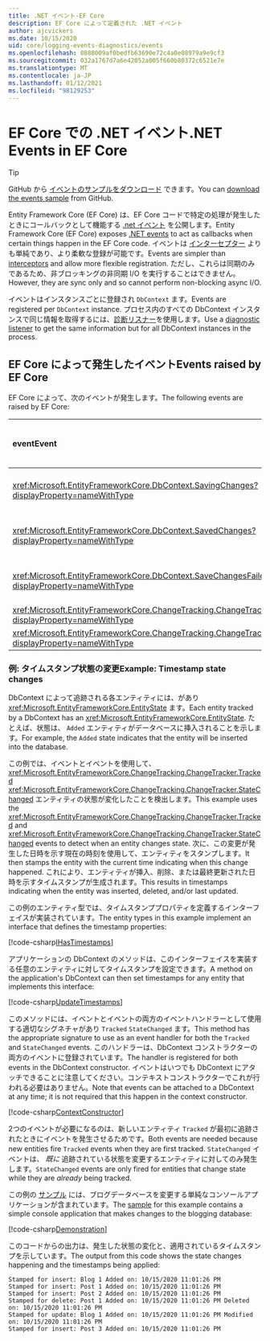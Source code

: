 ```yaml
---
title: .NET イベント-EF Core
description: EF Core によって定義された .NET イベント
author: ajcvickers
ms.date: 10/15/2020
uid: core/logging-events-diagnostics/events
ms.openlocfilehash: 0888009af0bedfb63690e72c4a0e08979a9e9cf3
ms.sourcegitcommit: 032a1767d7a6e42052a005f660b80372c6521e7e
ms.translationtype: MT
ms.contentlocale: ja-JP
ms.lasthandoff: 01/12/2021
ms.locfileid: "98129253"
---
```

# <a name="net-events-in-ef-core"></a><span data-ttu-id="9e9a8-103">EF Core での .NET イベント</span><span class="sxs-lookup"><span data-stu-id="9e9a8-103">.NET Events in EF Core</span></span>

> [!TIP]
> <span data-ttu-id="9e9a8-104">GitHub から [イベントのサンプルをダウンロード](https://github.com/dotnet/EntityFramework.Docs/tree/master/samples/core/Miscellaneous/Events) できます。</span><span class="sxs-lookup"><span data-stu-id="9e9a8-104">You can [download the events sample](https://github.com/dotnet/EntityFramework.Docs/tree/master/samples/core/Miscellaneous/Events) from GitHub.</span></span>

<span data-ttu-id="9e9a8-105">Entity Framework Core (EF Core) は、EF Core コードで特定の処理が発生したときにコールバックとして機能する [.net イベント](/dotnet/standard/events/) を公開します。</span><span class="sxs-lookup"><span data-stu-id="9e9a8-105">Entity Framework Core (EF Core) exposes [.NET events](/dotnet/standard/events/) to act as callbacks when certain things happen in the EF Core code.</span></span> <span data-ttu-id="9e9a8-106">イベントは [インターセプター](xref:core/logging-events-diagnostics/interceptors) よりも単純であり、より柔軟な登録が可能です。</span><span class="sxs-lookup"><span data-stu-id="9e9a8-106">Events are simpler than [interceptors](xref:core/logging-events-diagnostics/interceptors) and allow more flexible registration.</span></span> <span data-ttu-id="9e9a8-107">ただし、これらは同期のみであるため、非ブロッキングの非同期 I/O を実行することはできません。</span><span class="sxs-lookup"><span data-stu-id="9e9a8-107">However, they are sync only and so cannot perform non-blocking async I/O.</span></span>

<span data-ttu-id="9e9a8-108">イベントはインスタンスごとに登録され `DbContext` ます。</span><span class="sxs-lookup"><span data-stu-id="9e9a8-108">Events are registered per `DbContext` instance.</span></span> <span data-ttu-id="9e9a8-109">プロセス内のすべての DbContext インスタンスで同じ情報を取得するには、[診断リスナー](xref:core/logging-events-diagnostics/diagnostic-listeners)を使用します。</span><span class="sxs-lookup"><span data-stu-id="9e9a8-109">Use a [diagnostic listener](xref:core/logging-events-diagnostics/diagnostic-listeners) to get the same information but for all DbContext instances in the process.</span></span>

## <a name="events-raised-by-ef-core"></a><span data-ttu-id="9e9a8-110">EF Core によって発生したイベント</span><span class="sxs-lookup"><span data-stu-id="9e9a8-110">Events raised by EF Core</span></span>

<span data-ttu-id="9e9a8-111">EF Core によって、次のイベントが発生します。</span><span class="sxs-lookup"><span data-stu-id="9e9a8-111">The following events are raised by EF Core:</span></span>

| <span data-ttu-id="9e9a8-112">event</span><span class="sxs-lookup"><span data-stu-id="9e9a8-112">Event</span></span> | <span data-ttu-id="9e9a8-113">導入されたバージョン</span><span class="sxs-lookup"><span data-stu-id="9e9a8-113">Version introduced</span></span> | <span data-ttu-id="9e9a8-114">発生した場合</span><span class="sxs-lookup"><span data-stu-id="9e9a8-114">When raised</span></span>
|:------|--------------------|-------
| <xref:Microsoft.EntityFrameworkCore.DbContext.SavingChanges?displayProperty=nameWithType> | <span data-ttu-id="9e9a8-115">5.0</span><span class="sxs-lookup"><span data-stu-id="9e9a8-115">5.0</span></span> | <span data-ttu-id="9e9a8-116">またはの開始時 <xref:Microsoft.EntityFrameworkCore.DbContext.SaveChanges%2A><xref:Microsoft.EntityFrameworkCore.DbContext.SaveChangesAsync%2A></span><span class="sxs-lookup"><span data-stu-id="9e9a8-116">At the start of <xref:Microsoft.EntityFrameworkCore.DbContext.SaveChanges%2A> or <xref:Microsoft.EntityFrameworkCore.DbContext.SaveChangesAsync%2A></span></span>
| <xref:Microsoft.EntityFrameworkCore.DbContext.SavedChanges?displayProperty=nameWithType> | <span data-ttu-id="9e9a8-117">5.0</span><span class="sxs-lookup"><span data-stu-id="9e9a8-117">5.0</span></span> | <span data-ttu-id="9e9a8-118">成功した場合、 <xref:Microsoft.EntityFrameworkCore.DbContext.SaveChanges%2A> または <xref:Microsoft.EntityFrameworkCore.DbContext.SaveChangesAsync%2A></span><span class="sxs-lookup"><span data-stu-id="9e9a8-118">At the end of a successful <xref:Microsoft.EntityFrameworkCore.DbContext.SaveChanges%2A> or <xref:Microsoft.EntityFrameworkCore.DbContext.SaveChangesAsync%2A></span></span>
| <xref:Microsoft.EntityFrameworkCore.DbContext.SaveChangesFailed?displayProperty=nameWithType> | <span data-ttu-id="9e9a8-119">5.0</span><span class="sxs-lookup"><span data-stu-id="9e9a8-119">5.0</span></span> | <span data-ttu-id="9e9a8-120">失敗したまたはの終了時 <xref:Microsoft.EntityFrameworkCore.DbContext.SaveChanges%2A><xref:Microsoft.EntityFrameworkCore.DbContext.SaveChangesAsync%2A></span><span class="sxs-lookup"><span data-stu-id="9e9a8-120">At the end of a failed <xref:Microsoft.EntityFrameworkCore.DbContext.SaveChanges%2A> or <xref:Microsoft.EntityFrameworkCore.DbContext.SaveChangesAsync%2A></span></span>
| <xref:Microsoft.EntityFrameworkCore.ChangeTracking.ChangeTracker.Tracked?displayProperty=nameWithType> | <span data-ttu-id="9e9a8-121">2.1</span><span class="sxs-lookup"><span data-stu-id="9e9a8-121">2.1</span></span> | <span data-ttu-id="9e9a8-122">エンティティがコンテキストによって追跡される場合</span><span class="sxs-lookup"><span data-stu-id="9e9a8-122">When an entity is tracked by the context</span></span>
| <xref:Microsoft.EntityFrameworkCore.ChangeTracking.ChangeTracker.StateChanged?displayProperty=nameWithType> | <span data-ttu-id="9e9a8-123">2.1</span><span class="sxs-lookup"><span data-stu-id="9e9a8-123">2.1</span></span> | <span data-ttu-id="9e9a8-124">追跡対象のエンティティの状態が変化したとき</span><span class="sxs-lookup"><span data-stu-id="9e9a8-124">When a tracked entity changes its state</span></span>

### <a name="example-timestamp-state-changes"></a><span data-ttu-id="9e9a8-125">例: タイムスタンプ状態の変更</span><span class="sxs-lookup"><span data-stu-id="9e9a8-125">Example: Timestamp state changes</span></span>

<span data-ttu-id="9e9a8-126">DbContext によって追跡される各エンティティには、があり <xref:Microsoft.EntityFrameworkCore.EntityState> ます。</span><span class="sxs-lookup"><span data-stu-id="9e9a8-126">Each entity tracked by a DbContext has an <xref:Microsoft.EntityFrameworkCore.EntityState>.</span></span> <span data-ttu-id="9e9a8-127">たとえば、状態は、 `Added` エンティティがデータベースに挿入されることを示します。</span><span class="sxs-lookup"><span data-stu-id="9e9a8-127">For example, the `Added` state indicates that the entity will be inserted into the database.</span></span>

<span data-ttu-id="9e9a8-128">この例では、イベントとイベントを使用して、 <xref:Microsoft.EntityFrameworkCore.ChangeTracking.ChangeTracker.Tracked> <xref:Microsoft.EntityFrameworkCore.ChangeTracking.ChangeTracker.StateChanged> エンティティの状態が変化したことを検出します。</span><span class="sxs-lookup"><span data-stu-id="9e9a8-128">This example uses the <xref:Microsoft.EntityFrameworkCore.ChangeTracking.ChangeTracker.Tracked> and <xref:Microsoft.EntityFrameworkCore.ChangeTracking.ChangeTracker.StateChanged> events to detect when an entity changes state.</span></span> <span data-ttu-id="9e9a8-129">次に、この変更が発生した日時を示す現在の時刻を使用して、エンティティをスタンプします。</span><span class="sxs-lookup"><span data-stu-id="9e9a8-129">It then stamps the entity with the current time indicating when this change happened.</span></span> <span data-ttu-id="9e9a8-130">これにより、エンティティが挿入、削除、または最終更新された日時を示すタイムスタンプが生成されます。</span><span class="sxs-lookup"><span data-stu-id="9e9a8-130">This results in timestamps indicating when the entity was inserted, deleted, and/or last updated.</span></span>

<span data-ttu-id="9e9a8-131">この例のエンティティ型では、タイムスタンププロパティを定義するインターフェイスが実装されています。</span><span class="sxs-lookup"><span data-stu-id="9e9a8-131">The entity types in this example implement an interface that defines the timestamp properties:</span></span>

<!--
public interface IHasTimestamps
{
    DateTime? Added { get; set; }
    DateTime? Deleted { get; set; }
    DateTime? Modified { get; set; }
}
-->
[!code-csharp[IHasTimestamps](../../../samples/core/Miscellaneous/Events/Program.cs?name=IHasTimestamps)]

<span data-ttu-id="9e9a8-132">アプリケーションの DbContext のメソッドは、このインターフェイスを実装する任意のエンティティに対してタイムスタンプを設定できます。</span><span class="sxs-lookup"><span data-stu-id="9e9a8-132">A method on the application's DbContext can then set timestamps for any entity that implements this interface:</span></span>

<!--
    private static void UpdateTimestamps(object sender, EntityEntryEventArgs e)
    {
        if (e.Entry.Entity is IHasTimestamps entityWithTimestamps)
        {
            switch (e.Entry.State)
            {
                case EntityState.Deleted:
                    entityWithTimestamps.Deleted = DateTime.UtcNow;
                    Console.WriteLine($"Stamped for delete: {e.Entry.Entity}");
                    break;
                case EntityState.Modified:
                    entityWithTimestamps.Modified = DateTime.UtcNow;
                    Console.WriteLine($"Stamped for update: {e.Entry.Entity}");
                    break;
                case EntityState.Added:
                    entityWithTimestamps.Added = DateTime.UtcNow;
                    Console.WriteLine($"Stamped for insert: {e.Entry.Entity}");
                    break;
            }
        }
    }
-->
[!code-csharp[UpdateTimestamps](../../../samples/core/Miscellaneous/Events/Program.cs?name=UpdateTimestamps)]

<span data-ttu-id="9e9a8-133">このメソッドには、イベントとイベントの両方のイベントハンドラーとして使用する適切なシグネチャがあり `Tracked` `StateChanged` ます。</span><span class="sxs-lookup"><span data-stu-id="9e9a8-133">This method has the appropriate signature to use as an event handler for both the `Tracked` and `StateChanged` events.</span></span> <span data-ttu-id="9e9a8-134">このハンドラーは、DbContext コンストラクターの両方のイベントに登録されています。</span><span class="sxs-lookup"><span data-stu-id="9e9a8-134">The handler is registered for both events in the DbContext constructor.</span></span> <span data-ttu-id="9e9a8-135">イベントはいつでも DbContext にアタッチできることに注意してください。コンテキストコンストラクターでこれが行われる必要はありません。</span><span class="sxs-lookup"><span data-stu-id="9e9a8-135">Note that events can be attached to a DbContext at any time; it is not required that this happen in the context constructor.</span></span>

<!--
    public BlogsContext()
    {
        ChangeTracker.StateChanged += UpdateTimestamps;
        ChangeTracker.Tracked += UpdateTimestamps;
    }
-->
[!code-csharp[ContextConstructor](../../../samples/core/Miscellaneous/Events/Program.cs?name=ContextConstructor)]

<span data-ttu-id="9e9a8-136">2つのイベントが必要になるのは、新しいエンティティ `Tracked` が最初に追跡されたときにイベントを発生させるためです。</span><span class="sxs-lookup"><span data-stu-id="9e9a8-136">Both events are needed because new entities fire `Tracked` events when they are first tracked.</span></span> <span data-ttu-id="9e9a8-137">`StateChanged` イベントは、 _既に_ 追跡されている状態を変更するエンティティに対してのみ発生します。</span><span class="sxs-lookup"><span data-stu-id="9e9a8-137">`StateChanged` events are only fired for entities that change state while they are _already_ being tracked.</span></span>

<span data-ttu-id="9e9a8-138">この例の [サンプル](https://github.com/dotnet/EntityFramework.Docs/tree/master/samples/core/Miscellaneous/Events) には、ブログデータベースを変更する単純なコンソールアプリケーションが含まれています。</span><span class="sxs-lookup"><span data-stu-id="9e9a8-138">The [sample](https://github.com/dotnet/EntityFramework.Docs/tree/master/samples/core/Miscellaneous/Events) for this example contains a simple console application that makes changes to the blogging database:</span></span>

<!--
        using (var context = new BlogsContext())
        {
            context.Database.EnsureDeleted();
            context.Database.EnsureCreated();

            context.Add(
                new Blog
                {
                    Id = 1,
                    Name = "EF Blog",
                    Posts =
                    {
                        new Post { Id = 1, Title = "EF Core 3.1!" },
                        new Post { Id = 2, Title = "EF Core 5.0!" }
                    }
                });

            context.SaveChanges();
        }

        using (var context = new BlogsContext())
        {
            var blog = context.Blogs.Include(e => e.Posts).Single();

            blog.Name = "EF Core Blog";
            context.Remove(blog.Posts.First());
            blog.Posts.Add(new Post { Id = 3, Title = "EF Core 6.0!" });

            context.SaveChanges();
        }
-->
[!code-csharp[Demonstration](../../../samples/core/Miscellaneous/Events/Program.cs?name=Demonstration)]

<span data-ttu-id="9e9a8-139">このコードからの出力は、発生した状態の変化と、適用されているタイムスタンプを示しています。</span><span class="sxs-lookup"><span data-stu-id="9e9a8-139">The output from this code shows the state changes happening and the timestamps being applied:</span></span>

```output
Stamped for insert: Blog 1 Added on: 10/15/2020 11:01:26 PM
Stamped for insert: Post 1 Added on: 10/15/2020 11:01:26 PM
Stamped for insert: Post 2 Added on: 10/15/2020 11:01:26 PM
Stamped for delete: Post 1 Added on: 10/15/2020 11:01:26 PM Deleted on: 10/15/2020 11:01:26 PM
Stamped for update: Blog 1 Added on: 10/15/2020 11:01:26 PM Modified on: 10/15/2020 11:01:26 PM
Stamped for insert: Post 3 Added on: 10/15/2020 11:01:26 PM
```
